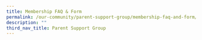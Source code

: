 ```yaml
---
title: Membership FAQ & Form
permalink: /our-community/parent-support-group/membership-faq-and-form/
description: ""
third_nav_title: Parent Support Group
---
```

